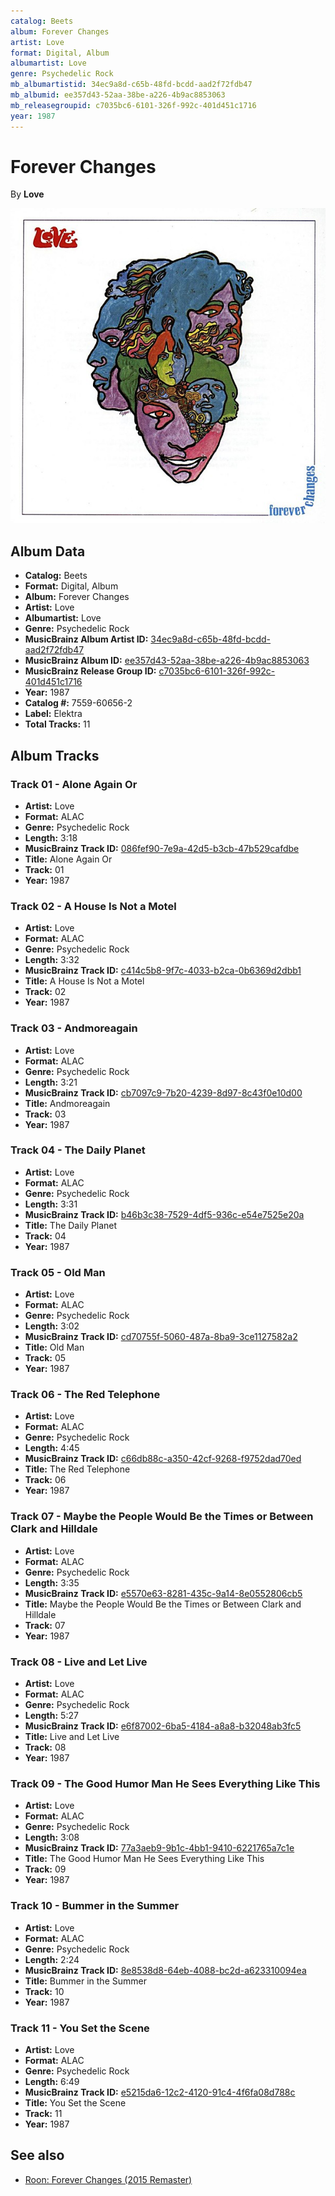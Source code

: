 ```yaml
---
catalog: Beets
album: Forever Changes
artist: Love
format: Digital, Album
albumartist: Love
genre: Psychedelic Rock
mb_albumartistid: 34ec9a8d-c65b-48fd-bcdd-aad2f72fdb47
mb_albumid: ee357d43-52aa-38be-a226-4b9ac8853063
mb_releasegroupid: c7035bc6-6101-326f-992c-401d451c1716
year: 1987
---
```


# Forever Changes

By **Love**

![](../../assets/beetscovers/Love-Forever_Changes.jpg)

## Album Data

- **Catalog:** Beets
- **Format:** Digital, Album
- **Album:** Forever Changes
- **Artist:** Love
- **Albumartist:** Love
- **Genre:** Psychedelic Rock
- **MusicBrainz Album Artist ID:** [34ec9a8d-c65b-48fd-bcdd-aad2f72fdb47](https://musicbrainz.org/artist/34ec9a8d-c65b-48fd-bcdd-aad2f72fdb47)
- **MusicBrainz Album ID:** [ee357d43-52aa-38be-a226-4b9ac8853063](https://musicbrainz.org/release/ee357d43-52aa-38be-a226-4b9ac8853063)
- **MusicBrainz Release Group ID:** [c7035bc6-6101-326f-992c-401d451c1716](https://musicbrainz.org/release-group/c7035bc6-6101-326f-992c-401d451c1716)
- **Year:** 1987
- **Catalog #:** 7559-60656-2
- **Label:** Elektra
- **Total Tracks:** 11

## Album Tracks

### Track 01 - Alone Again Or

- **Artist:** Love
- **Format:** ALAC
- **Genre:** Psychedelic Rock
- **Length:** 3:18
- **MusicBrainz Track ID:** [086fef90-7e9a-42d5-b3cb-47b529cafdbe](https://musicbrainz.org/recording/086fef90-7e9a-42d5-b3cb-47b529cafdbe)
- **Title:** Alone Again Or
- **Track:** 01
- **Year:** 1987

### Track 02 - A House Is Not a Motel

- **Artist:** Love
- **Format:** ALAC
- **Genre:** Psychedelic Rock
- **Length:** 3:32
- **MusicBrainz Track ID:** [c414c5b8-9f7c-4033-b2ca-0b6369d2dbb1](https://musicbrainz.org/recording/c414c5b8-9f7c-4033-b2ca-0b6369d2dbb1)
- **Title:** A House Is Not a Motel
- **Track:** 02
- **Year:** 1987

### Track 03 - Andmoreagain

- **Artist:** Love
- **Format:** ALAC
- **Genre:** Psychedelic Rock
- **Length:** 3:21
- **MusicBrainz Track ID:** [cb7097c9-7b20-4239-8d97-8c43f0e10d00](https://musicbrainz.org/recording/cb7097c9-7b20-4239-8d97-8c43f0e10d00)
- **Title:** Andmoreagain
- **Track:** 03
- **Year:** 1987

### Track 04 - The Daily Planet

- **Artist:** Love
- **Format:** ALAC
- **Genre:** Psychedelic Rock
- **Length:** 3:31
- **MusicBrainz Track ID:** [b46b3c38-7529-4df5-936c-e54e7525e20a](https://musicbrainz.org/recording/b46b3c38-7529-4df5-936c-e54e7525e20a)
- **Title:** The Daily Planet
- **Track:** 04
- **Year:** 1987

### Track 05 - Old Man

- **Artist:** Love
- **Format:** ALAC
- **Genre:** Psychedelic Rock
- **Length:** 3:02
- **MusicBrainz Track ID:** [cd70755f-5060-487a-8ba9-3ce1127582a2](https://musicbrainz.org/recording/cd70755f-5060-487a-8ba9-3ce1127582a2)
- **Title:** Old Man
- **Track:** 05
- **Year:** 1987

### Track 06 - The Red Telephone

- **Artist:** Love
- **Format:** ALAC
- **Genre:** Psychedelic Rock
- **Length:** 4:45
- **MusicBrainz Track ID:** [c66db88c-a350-42cf-9268-f9752dad70ed](https://musicbrainz.org/recording/c66db88c-a350-42cf-9268-f9752dad70ed)
- **Title:** The Red Telephone
- **Track:** 06
- **Year:** 1987

### Track 07 - Maybe the People Would Be the Times or Between Clark and Hilldale

- **Artist:** Love
- **Format:** ALAC
- **Genre:** Psychedelic Rock
- **Length:** 3:35
- **MusicBrainz Track ID:** [e5570e63-8281-435c-9a14-8e0552806cb5](https://musicbrainz.org/recording/e5570e63-8281-435c-9a14-8e0552806cb5)
- **Title:** Maybe the People Would Be the Times or Between Clark and Hilldale
- **Track:** 07
- **Year:** 1987

### Track 08 - Live and Let Live

- **Artist:** Love
- **Format:** ALAC
- **Genre:** Psychedelic Rock
- **Length:** 5:27
- **MusicBrainz Track ID:** [e6f87002-6ba5-4184-a8a8-b32048ab3fc5](https://musicbrainz.org/recording/e6f87002-6ba5-4184-a8a8-b32048ab3fc5)
- **Title:** Live and Let Live
- **Track:** 08
- **Year:** 1987

### Track 09 - The Good Humor Man He Sees Everything Like This

- **Artist:** Love
- **Format:** ALAC
- **Genre:** Psychedelic Rock
- **Length:** 3:08
- **MusicBrainz Track ID:** [77a3aeb9-9b1c-4bb1-9410-6221765a7c1e](https://musicbrainz.org/recording/77a3aeb9-9b1c-4bb1-9410-6221765a7c1e)
- **Title:** The Good Humor Man He Sees Everything Like This
- **Track:** 09
- **Year:** 1987

### Track 10 - Bummer in the Summer

- **Artist:** Love
- **Format:** ALAC
- **Genre:** Psychedelic Rock
- **Length:** 2:24
- **MusicBrainz Track ID:** [8e8538d8-64eb-4088-bc2d-a623310094ea](https://musicbrainz.org/recording/8e8538d8-64eb-4088-bc2d-a623310094ea)
- **Title:** Bummer in the Summer
- **Track:** 10
- **Year:** 1987

### Track 11 - You Set the Scene

- **Artist:** Love
- **Format:** ALAC
- **Genre:** Psychedelic Rock
- **Length:** 6:49
- **MusicBrainz Track ID:** [e5215da6-12c2-4120-91c4-4f6fa08d788c](https://musicbrainz.org/recording/e5215da6-12c2-4120-91c4-4f6fa08d788c)
- **Title:** You Set the Scene
- **Track:** 11
- **Year:** 1987


## See also

- [Roon: Forever Changes (2015 Remaster)](../../Roon/Love/Forever_Changes_2015_Remaster.md)
